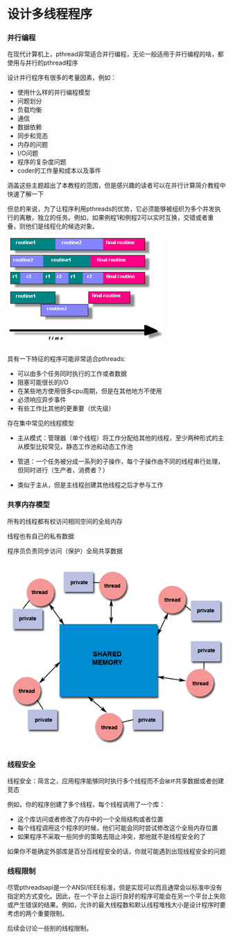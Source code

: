 # 设计多线程程序

### 并行编程

在现代计算机上，pthread非常适合并行编程，无论一般适用于并行编程的啥，都使用与并行的pthread程序

设计并行程序有很多的考量因素，例如：

+ 使用什么样的并行编程模型
+ 问题划分
+ 负载均衡
+ 通信
+ 数据依赖
+ 同步和竞态
+ 内存的问题
+ I/O问题
+ 程序的复杂度问题
+ coder的工作量和成本以及事件

涵盖这些主题超出了本教程的范围，但是感兴趣的读者可以在并行计算简介教程中快速了解一下

但总的来说，为了让程序利用pthreads的优势，它必须能够被组织为多个并发执行的离散，独立的任务。例如，如果例程1和例程2可以实时互换，交错或者重叠，则他们是线程化的候选对象。

![concurrent](./pic/concurrent.gif)

具有一下特征的程序可能非常适合pthreads:

+ 可以由多个任务同时执行的工作或者数据
+ 阻塞可能很长的I/O
+ 在某些地方使用很多cpu周期，但是在其他地方不使用
+ 必须响应异步事件
+ 有些工作比其他的更重要（优先级）

存在集中常见的线程模型

+ 主从模式：管理器（单个线程）将工作分配给其他的线程，至少两种形式的主从模型比较常见，静态工作池和动态工作池

+ 管道：一个任务被分成一系列的子操作，每个子操作由不同的线程串行处理，但同时进行（生产者，消费者？）
+ 类似于主从，但是主线程创建其他线程之后才参与工作

### 共享内存模型

所有的线程都有权访问相同空间的全局内存

线程也有自己的私有数据

程序员负责同步访问（保护）全局共享数据

![sharedMemoryModel](./pic/sharedMemoryModel.gif)

### 线程安全

线程安全：简言之，应用程序能够同时执行多个线程而不会`破坏`共享数据或者创建竞态

例如，你的程序创建了多个线程，每个线程调用了一个库：

+ 这个库访问或者修改了内存中的一个全局结构或者位置
+ 每个线程调用这个程序的时候，他们可能会同时尝试修改这个全局内存位置
+ 如果程序不采取一些同步的策略去阻止冲突，那他就不是线程安全的了

如果你不能确定外部库是百分百线程安全的话，你就可能遇到出现线程安全的问题

### 线程限制

尽管pthreadsapi是一个ANSI/IEEE标准，但是实现可以而且通常会以标准中没有指定的方式变化。因此，在一个平台上运行良好的程序可能会在另一个平台上失败或产生错误的结果。例如，允许的最大线程数和默认线程堆栈大小是设计程序时要考虑的两个重要限制。

后续会讨论一些别的线程限制。